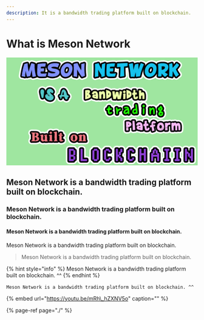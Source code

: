 ```yaml
---
description: It is a bandwidth trading platform built on blockchain.
---
```


# What is Meson Network

![Meson Network is a bandwidth trading platform built on blockchain.](.gitbook/assets/meson-network-is.png)

## Meson Network is a bandwidth trading platform built on blockchain.

### Meson Network is a bandwidth trading platform built on blockchain.

#### Meson Network is a bandwidth trading platform built on blockchain.

Meson Network is a bandwidth trading platform built on blockchain.

> Meson Network is a bandwidth trading platform built on blockchain.

{% hint style="info" %}
Meson Network is a bandwidth trading platform built on blockchain. ^^
{% endhint %}

```text
Meson Network is a bandwidth trading platform built on blockchain. ^^
```

{% embed url="https://youtu.be/mRh\_hZXNV5o" caption="" %}

{% page-ref page="./" %}

